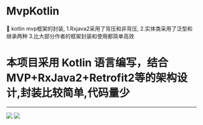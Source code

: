 # MvpKotlin
:pig:  kotlin mvp框架的封装,   1.Rxjava2采用了背压和非背压,    2.实体类采用了泛型和继承两种    3.比大部分作者的框架封装和使用都简单高效
# 本项目采用 Kotlin 语言编写，结合 MVP+RxJava2+Retrofit2等的架构设计,封装比较简单,代码量少
----

![](https://github.com/leifu1107/MvpKotlin/art/1.jpg) 
![](https://github.com/leifu1107/MvpKotlin/art/2.jpg) 
